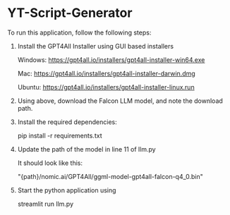 # YT-Script-Generator

To run this application, follow the following steps:

1. Install the GPT4All Installer using GUI based installers
   
    Windows: https://gpt4all.io/installers/gpt4all-installer-win64.exe

    Mac: https://gpt4all.io/installers/gpt4all-installer-darwin.dmg

    Ubuntu: https://gpt4all.io/installers/gpt4all-installer-linux.run

2. Using above, download the Falcon LLM model, and note the download path.

3. Install the required dependencies:
   
    pip install -r requirements.txt

4. Update the path of the model in line 11 of llm.py

   It should look like this:

   "{path}/nomic.ai/GPT4All/ggml-model-gpt4all-falcon-q4_0.bin"

6. Start the python application using
   
    streamlit run llm.py
